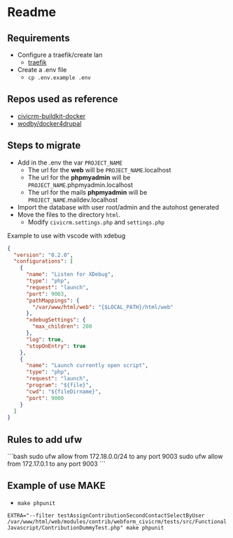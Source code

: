 # Readme

## Requirements

- Configure a traefik/create lan
  - [traefik](https://github.com/rubofvil/docker_compose_traefik)
- Create a .env file
  - `cp .env.example .env`

## Repos used as reference

- [civicrm-buildkit-docker](https://github.com/michaelmcandrew/civicrm-buildkit-docker)
- [wodby/docker4drupal](https://github.com/wodby/docker4drupal)

## Steps to migrate

- Add in the .env the var `PROJECT_NAME`
  - The url for the **web** will be `PROJECT_NAME`.localhost
  - The url for the **phpmyadmin** will be `PROJECT_NAME`.phpmyadmin.localhost
  - The url for the mails **phpmyadmin** will be `PROJECT_NAME`.maildev.localhost
- Import the database with user root/admin and the autohost generated
- Move the files to the directory `html`.
  - Modify `civicrm.settings.php` and `settings.php`

Example to use with vscode with xdebug

```json
{
  "version": "0.2.0",
  "configurations": [
    {
      "name": "Listen for XDebug",
      "type": "php",
      "request": "launch",
      "port": 9003,
      "pathMappings": {
        "/var/www/html/web": "{$LOCAL_PATH}/html/web"
      },
      "xdebugSettings": {
        "max_children": 200
      },
      "log": true,
      "stopOnEntry": true
    },
    {
      "name": "Launch currently open script",
      "type": "php",
      "request": "launch",
      "program": "${file}",
      "cwd": "${fileDirname}",
      "port": 9000
    }
  ]
}
```

## Rules to add ufw

´´´bash
sudo ufw allow from 172.18.0.0/24 to any port 9003
sudo ufw allow from 172.17.0.1 to any port 9003
´´´

## Example of use MAKE

- `make phpunit`

`EXTRA="--filter testAssignContributionSecondContactSelectByUser /var/www/html/web/modules/contrib/webform_civicrm/tests/src/FunctionalJavascript/ContributionDummyTest.php" make phpunit`
